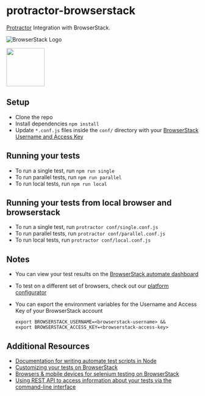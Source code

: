 # protractor-browserstack

[Protractor](https://github.com/angular/protractor/) Integration with BrowserStack.

![BrowserStack Logo](https://d98b8t1nnulk5.cloudfront.net/production/images/layout/logo-header.png?1469004780)

<img src ="http://nchaulet.github.io/slide-protractor-lyonjs/images/protractor-logo.png" height = "100">

## Setup

* Clone the repo
* Install dependencies `npm install`
* Update `*.conf.js` files inside the `conf/` directory with your [BrowserStack Username and Access Key](https://www.browserstack.com/accounts/settings)

## Running your tests
* To run a single test, run `npm run single`
* To run parallel tests, run `npm run parallel`
* To run local tests, run `npm run local`

## Running your tests from local browser and browserstack
* To run a single test, run `protractor conf/single.conf.js`
* To run parallel tests, run `protractor conf/parallel.conf.js`
* To run local tests, run `protractor conf/local.conf.js`


## Notes
* You can view your test results on the [BrowserStack automate dashboard](https://www.browserstack.com/automate)
* To test on a different set of browsers, check out our [platform configurator](https://www.browserstack.com/automate/node#setting-os-and-browser)
* You can export the environment variables for the Username and Access Key of your BrowserStack account
  
  ```
  export BROWSERSTACK_USERNAME=<browserstack-username> &&
  export BROWSERSTACK_ACCESS_KEY=<browserstack-access-key>
  ```
  
## Additional Resources
* [Documentation for writing automate test scripts in Node](https://www.browserstack.com/automate/node)
* [Customizing your tests on BrowserStack](https://www.browserstack.com/automate/capabilities)
* [Browsers & mobile devices for selenium testing on BrowserStack](https://www.browserstack.com/list-of-browsers-and-platforms?product=automate)
* [Using REST API to access information about your tests via the command-line interface](https://www.browserstack.com/automate/rest-api)
